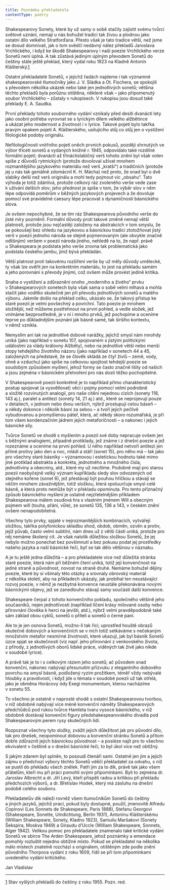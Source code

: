 ```yaml
---
title: Poznámka překladatele
contentType: poetry
---
```


  

Shakespearovy Sonety, které by už samy o sobě stačily zajistit svému tvůrci světové uznání, nemají u nás bohužel tradici tak živou a plodnou jako ostatní dílo velkého Stratforďana. Přesto však je tato tradice větší, než jsme se dosud domnívali, jak o tom svědčí nedávný nález překladů Jaroslava Vrchlického, i když ke škodě Shakespearovy i naší poezie Vrchlického verze Sonetů není úplná. A tak zůstává jediným úplným převodem Sonetů do češtiny stále ještě překlad, který vydal roku 1923 na Kladně Antonín Klášterský.[1](./resources/undefined)

Ostatní překladatelé Sonetů, v jejichž řadách najdeme i tak významné shakespearovské tlumočníky jako J. V. Sládka a Ot. Fischera, se spokojili s převodem několika ukázek nebo také jen jednotlivých sonetů; většina těchto překladů byla porůznu otištěna, některé však – jako připomenutý soubor Vrchlického – zůstaly v rukopisech. V rukopisu jsou dosud také překlady E. A. Saudka.

První překlady tohoto souborného vydání vznikaly před desíti dvanácti lety jako osobní potřeba vyrovnat se s lyrickým dílem velkého alžbětince a ukázat jeho modernost a životnost i v lyrice. Takové pojetí bylo takřka pravým opakem pojetí A. Klášterského, usilujícího stůj co stůj jen o vystižení filologické podoby originálu.

Nefilologičnosti vnitřního pojetí oněch prvních pokusů, později shrnutých ve výbor třiceti sonetů a vydaných knižně r. 1945, odpovídalo také rozdílné formální pojetí; dvanácti až třináctislabičný verš tohoto znění byl však volen spíše z důvodů rytmických (protože dovoloval užívat mnohem rozmanitějšího jazykového materiálu než verš „kratší“) a tradičních (protože jej u nás tak geniálně zdomácnil K. H. Mácha) než proto, že snad byl o dvě slabiky delší než verš originálu a mohl tedy pojmout víc „obsahu“. Tato výhoda je totiž zdánlivá, protože celkový ráz zvoleného verše vede zase k užívání delších slov; jeho přednost je spíše v tom, že výběr slov v něm lépe odpovídá poměrům v běžných jazykových projevech a že dovoluje pomocí své pravidelné caesury lépe pracovat s dynamičností básnického slova.

Je ovšem nepochybné, že se tím ráz Shakespearova původního verše do jisté míry pozměnil. Formální důvody proti takové změně nemají větší platnosti, protože jsou nejčastěji založeny na abstrakcích v tom smyslu, že se pokoušejí bez ohledu na jazykovou a básnickou tradici ztotožňovat jistý verš v poezii jednoho národa se stejně pojmenovaným (ale obvykle značně odlišným) veršem v poezii národa jiného, nehledě na to, že např. právě u Shake­speara je podstata jeho verše zrovna tak problematická jako podstata českého jambu, jímž bývá překládán.

Větší platnost proti takovému rozšíření verše by už měly důvody umělecké, ty však lze ověřit jen na konkrétním materiálu, to jest na překladu samém a jeho porovnání s převody jinými, což ovšem může provést jedině kritika.

  

Snaha o vystižení a zdůraznění onoho „moderního a živého“ prvku v Shakespearových sonetech byla však sama o sobě velmi mlhavá a mohla stačit jako vodítko skutečně jen při převodu jednotlivých sonetů a malého výboru. Jakmile došlo na překlad celku, ukázalo se, že takový přístup ke staré poezii je velmi povšechný a povrchní. Tato poezie je mnohem složitější, než můžeme postřehnout na první pohled, a vedle složek, jež vnímáme bezprostředně, je v ní i mnoho prvků, jež pochopíme a oceníme teprve po důkladnějším poznání jak básně samé, tak širšího kontextu, v němž vznikla.

Nemyslím ani tak na jednotlivé dobové narážky, jejichž smysl nám mnohdy uniká (jako například v sonetu 107, spojovaném s jistými politickými událostmi za vlády královny Alžběty), nebo na jednotlivé větší nebo menší stopy tehdejšího životního názoru (jako například v sonetech 44 a 45, založených na představě, že se člověk skládá ze čtyř živlů – země, vody, ohně a vzduchu) jako spíše na celkovou spojitost tehdejší poezie se soudobým způsobem myšlení, jehož formy se často značně lišily od našich a jsou zejména v básnickém přetvoření pro nás dosti těžko pochopitelné.

V Shakespearově poezii konkrétně je to například přímo charakteristický postup spojovat (a vysvětlovat) věci i pojmy pomocí velmi podrobně a složitě rozvinutých analogií, pro naše cítění nejednou cizích (sonety 118, 143 aj.), paralel a antitezí (sonety 14, 21 aj.) atd., které se neprojevují pouze v detailech, v jednom nebo dvou verších, nýbrž prostupují celou báseň – a někdy dokonce i několik básní za sebou – a tvoří jejich pečlivě vybudovanou a promyšlenou páteř, která, ač někdy skoro rozumářská, je při tom všem kondenzačním jádrem jejich metaforičnosti – a nakonec i jejich básnické síly.

Tvůrce Sonetů ve shodě s myšlením a poezií své doby nepracuje ovšem jen s běžnými analogiemi, případně protiklady, jež známe i z dnešní poezie a jež rozeznáme a oceníme na první pohled. U něho například netvoří antitezi jen přímé protivy jako den a noc, mládí a stáří (sonet 15), pro něho má – tak jako pro všechny staré básníky – významovou i estetickou hodnotu také mimo jiné protiklad abstrakta a konkréta, jednotného a množného čísla, jednotliviny a obecniny, atd., které my už necítíme. Podobně mají pro starou poe­zii neobyčejně velký význam kupříkladu sledy slov odvozených od stejného kořene (sonet 6), jež přestávají být pouhou hříčkou a stávají se něčím mnohem závažnějším, totiž složkou, která spoluurčuje smysl celé básně, a která proto nemůže být v překladu opominuta. Pro tento příznačný způsob básnického myšlení je ostatně nejzřetelnějším příkladem Shakespearova málem osudová hra s vlastním jménem Will a obecným pojmem will (touha, přání, vůle), ze sonetů 135, 136 a 143, v českém znění ovšem nenapodobitelná.

Všechny tyto prvky, spjaté v nejrozmanitějších kombinacích, vytvářejí složitou, takřka polyfonickou skladbu shod, obdob, obměn, ozvěn a protiv, jejíž půvab, často velmi subtilní, nám dnes už z větší části uniká, protože pro něj nemáme školený cit. Je však natolik důležitou složkou Sonetů, že jej nebylo možno ponechat bez povšimnutí a bez pokusu podat jej prostředky našeho jazyka a naší básnické řeči, byť se tak dělo většinou v náznaku.

A je tu ještě jedna důležitá – a pro překladatele více než důležitá stránka staré poezie, která nám při běžném čtení uniká, totiž její konvenčnost na jedné straně a původnost, novost na straně druhé. Nemáme bohužel dějiny poezie, které by si všímaly této otázky a srovnaly obrovský materiál z několika století, aby na příkladech ukázaly, jak probíhal ten neustávající rozvoj poezie, v němž je nezbytná konvence neustále překonávána novými básnickými objevy, jež se zanedlouho stávají samy součástí další konvence.

Shakespeare čerpal z tohoto konvenčního pokladu, společného většině jeho současníků, nejen jednotlivosti (například líčení krásy milované osoby nebo přirovnání člověka k herci na jevišti, atd.), nýbrž velmi pravděpodobně také sám základ obou cyklů, sonetů o příteli a sonetů o černé paní.

Ale to je jen osnova Sonetů, možno-li tak říci; uprostřed houště obrazů skutečně dobových a konvenčních se v nich totiž setkáváme s nečekaným množstvím metafor nesmírné životnosti, které ukazují, jak byl básník Sonetů úzce spjat se skutečností (viz např. jeho přirovnání z venkovského života, z přírody, z jednotlivých oborů lidské práce, viděných tak živě jako nikde v soudobé lyrice).

A právě tak je to i s celkovým rázem jeho sonetů; ač původem snad konvenční, nakonec nabývají přesunutím přízvuku z elegantního dobového povrchu na smysl básně, podložený ryzím prožitkem, téměř vždy nebývalé hloubky a pravdivosti, i když jde o témata v soudobé poezii už tak otřelá, jako je obměna Horácovy ódy Exegi monumentum, kterou nacházíme v sonetu 55.

To všechno je ostatně v naprosté shodě s ostatní Shake­spearovou tvorbou, v níž obdobně nabývají více méně konvenční náměty Shake­spearových předchůdců pod rukou tvůrce Hamleta tvaru vysoce básnického, v níž obdobně dostávají konvenční figury předshakespea­rovského divadla pod Shakespearovým perem rysy skutečných lidí.

  

Rozpoznat všechny tyto složky, zvážit jejich důležitost jak pro původní dílo, tak pro dnešek, neopominout dobovou a konvenční stránku Sonetů a přitom dobře zdůraznit jejich básnickou původnost – a posléze najít pro to všechno ekvivalent v češtině a v dnešní básnické řeči, to byl úkol více než obtížný.

S jakým zdarem byl splněn, to posoudí čtenáři sami. Ostatně jen jim a jejich zájmu o předchozí výbory těchto Sonetů vděčí překladatel za odvahu, s níž se pustil do překladu všech znělek. Patří jim za to dík, právě tak jako všem přátelům, kteří mu při práci pomohli svými připomínkami. Byli to zejména dr. Jaroslav Albrecht a dr. Jiří Levý, kteří přispěli radou a kritikou při překladu předchozích výborů, a dr. Břetislav Hodek, který má zásluhu na dnešní podobě celého souboru.

Překladatelův dík náleží rovněž všem tlumočníkům Sonetů do češtiny a jiných jazyků, jejichž prací, pokud byly dostupné, použil, jmenovitě Alfredu Copinovi (Les Sonnets de Shakespeare, Paris 1888), Stefanu Georgovi (Shakespeare, Sonette, Umdichtung, Berlin 1931), Antonínu Klášterskému (William Shakespeare, Sonety, Kladno 1923), Samuilu Maršakovi (Sonety Šekspira, Moskva 1949) a Giraudu d’Uccle (William Shakespeare, Sonnets, Alger 1942). Velikou pomoc pro překladatele znamenalo také kritické vydání Sonetů ve sbírce The Arden Shakespeare, jehož poznámky a emendace pomohly rozluštit nejedno obtížné místo. Pokud se překladatel na několika málo místech znatelně rozchází s originálem, otištěným zde podle znění původního Thorpova vydání z roku 1609, řídil se při tom připomínkami uvedeného vydání kritického.

Jan Vladislav

* * *

[1](./resources/undefined) Stav vyšlých překladů do češtiny z roku 1955. Pozn. red.
